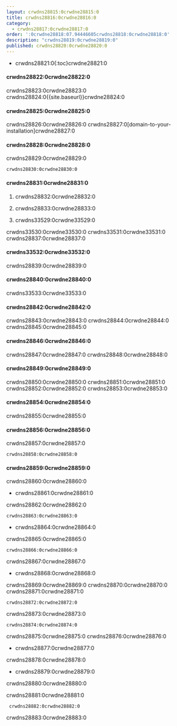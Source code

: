 ```yaml
---
layout: crwdns28815:0crwdne28815:0
title: crwdns28816:0crwdne28816:0
category:
  - crwdns28817:0crwdne28817:0
order: ':0crwdne28818:07.94446605crwdns28818:0crwdne28818:0'
description: "crwdns28819:0crwdne28819:0"
published: crwdns28820:0crwdne28820:0
---
```

- crwdns28821:0{:toc}crwdne28821:0

#### crwdns28822:0crwdne28822:0

crwdns28823:0crwdne28823:0 crwdns28824:0{{site.baseurl}}crwdne28824:0

#### crwdns28825:0crwdne28825:0

crwdns28826:0crwdne28826:0 crwdns28827:0[domain-to-your-installation]crwdne28827:0

#### crwdns28828:0crwdne28828:0

crwdns28829:0crwdne28829:0

    crwdns28830:0crwdne28830:0
    

#### crwdns28831:0crwdne28831:0

1. crwdns28832:0crwdne28832:0

2. crwdns28833:0crwdne28833:0

3. crwdns33529:0crwdne33529:0

crwdns33530:0crwdne33530:0 crwdns33531:0crwdne33531:0 crwdns28837:0crwdne28837:0

#### crwdns33532:0crwdne33532:0

crwdns28839:0crwdne28839:0

#### crwdns28840:0crwdne28840:0

crwdns33533:0crwdne33533:0

#### crwdns28842:0crwdne28842:0

crwdns28843:0crwdne28843:0 crwdns28844:0crwdne28844:0 crwdns28845:0crwdne28845:0

#### crwdns28846:0crwdne28846:0

crwdns28847:0crwdne28847:0 crwdns28848:0crwdne28848:0

#### crwdns28849:0crwdne28849:0

crwdns28850:0crwdne28850:0 crwdns28851:0crwdne28851:0 crwdns28852:0crwdne28852:0 crwdns28853:0crwdne28853:0

#### crwdns28854:0crwdne28854:0

crwdns28855:0crwdne28855:0

#### crwdns28856:0crwdne28856:0

crwdns28857:0crwdne28857:0

    crwdns28858:0crwdne28858:0
    

#### crwdns28859:0crwdne28859:0

crwdns28860:0crwdne28860:0

- crwdns28861:0crwdne28861:0

crwdns28862:0crwdne28862:0

    crwdns28863:0crwdne28863:0
    

- crwdns28864:0crwdne28864:0

crwdns28865:0crwdne28865:0

    crwdns28866:0crwdne28866:0
    

crwdns28867:0crwdne28867:0

- crwdns28868:0crwdne28868:0

crwdns28869:0crwdne28869:0 crwdns28870:0crwdne28870:0 crwdns28871:0crwdne28871:0

    crwdns28872:0crwdne28872:0
    

crwdns28873:0crwdne28873:0

    crwdns28874:0crwdne28874:0
    

crwdns28875:0crwdne28875:0 crwdns28876:0crwdne28876:0

- crwdns28877:0crwdne28877:0

crwdns28878:0crwdne28878:0

- crwdns28879:0crwdne28879:0

crwdns28880:0crwdne28880:0

crwdns28881:0crwdne28881:0

     crwdns28882:0crwdne28882:0
    

crwdns28883:0crwdne28883:0
